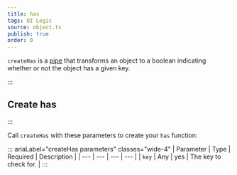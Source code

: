 ```yaml
---
title: has
tags: UI Logic
source: object.ts
publish: true
order: 0
---
```


`createHas` is a [pipe](/docs/logic/pipes-overview) that transforms an object to a boolean indicating whether or not the object has a given key.


:::
## Create has
:::

Call `createHas` with these parameters to create your `has` function:

::: ariaLabel="createHas parameters" classes="wide-4"
| Parameter | Type | Required | Description |
| --- | --- | --- | --- |
| `key` | Any | yes | The key to check for. |
:::
